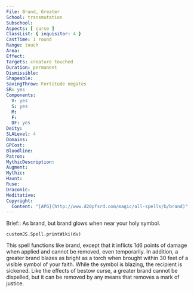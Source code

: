 ```yaml
---
File: Brand, Greater
School: transmutation
Subschool: 
Aspects: [ curse ]
ClassList: { inquisitor: 4 }
CastTime: 1 round
Range: touch
Area: 
Effect: 
Targets: creature touched
Duration: permanent
Dismissible: 
Shapeable: 
SavingThrow: Fortitude negates
SR: yes
Components:
  V: yes
  S: yes
  M: 
  F: 
  DF: yes
Deity: 
SLALevel: 4
Domains: 
GPCost: 
Bloodline: 
Patron: 
MythicDescription: 
Augment: 
Mythic: 
Haunt: 
Ruse: 
Draconic: 
Meditative: 
Copyright:
  Content: "[APG](http://www.d20pfsrd.com/magic/all-spells/b/brand)"
---
```

Brief:: As brand, but brand glows when near your holy symbol.

```dataviewjs
customJS.Spell.printWiki(dv)
```

This spell functions like brand, except that it inflicts 1d6 points of damage when applied and cannot be removed, even temporarily. In addition, a greater brand blazes as bright as a torch when brought within 30 feet of a visible symbol of your faith. While the symbol is blazing, the recipient is sickened.  Like the effects of bestow curse, a greater brand cannot be dispelled, but it can be removed by any means that removes a mark of justice.
